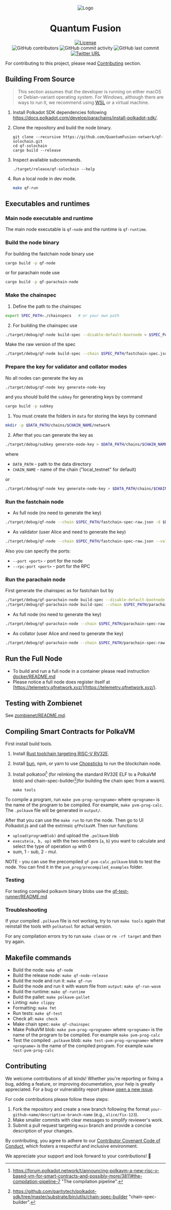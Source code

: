 <div align="center">

![Logo](Logo.jpg)

# Quantum Fusion

[![License](https://img.shields.io/github/license/QuantumFusion-network/qf-solochain?color=green)](https://github.com/QuantumFusion-network/qf-solochain/blob/main/LICENSE)
<br>
![GitHub contributors](https://img.shields.io/github/contributors/QuantumFusion-network/qf-solochain)
![GitHub commit activity](https://img.shields.io/github/commit-activity/m/QuantumFusion-network/qf-solochain)
![GitHub last commit](https://img.shields.io/github/last-commit/QuantumFusion-network/qf-solochain)
<br>
[![Twitter URL](https://img.shields.io/twitter/follow/QuantumFusion_?style=social)](https://x.com/QuantumFusion_)

</div>

For contributing to this project, please read [Contributing](#contributing) section.

## Building From Source

> This section assumes that the developer is running on either macOS or Debian-variant operating system. For Windows,
although there are ways to run it, we recommend using [WSL](https://learn.microsoft.com/en-us/windows/wsl/install)
or a virtual machine.

1. Install Polkadot SDK dependencies following https://docs.polkadot.com/develop/parachains/install-polkadot-sdk/.
1. Clone the repository and build the node binary.

    ```console
    git clone --recursive https://github.com/QuantumFusion-network/qf-solochain.git
    cd qf-solochain
    cargo build --release
    ```

1. Inspect available subcommands.

    ```console
    ./target/release/qf-solochain --help
    ```

1. Run a local node in dev mode.

    ```bash
    make qf-run
    ```

## Executables and runtimes
### Main node executable and runtime
The main node executable is `qf-node` and the runtime is `qf-runtime`.

### Build the node binary
For building the fastchain node binary use 
```bash
cargo build -p qf-node
```

or for parachain node use

```bash
cargo build -p qf-parachain-node
```

### Make the chainspec
1. Define the path to the chainspec
```bash
export SPEC_PATH=./chainspecs   # or your own path
```

2. For building the chainspec use 
```bash
./target/debug/qf-node build-spec --disable-default-bootnode > $SPEC_PATH/fastchain-spec.json
```

Make the raw version of the spec 
```bash
./target/debug/qf-node build-spec --chain $SPEC_PATH/fastchain-spec.json --raw > $SPEC_PATH/fastchain-spec-raw.json
```

### Prepare the key for validator and collator modes
No all nodes can generate the key as 
```bash
./target/debug/qf-node key generate-node-key
```
and you should build the `subkey` for generating keys by command 
```bash
cargo build -p subkey
```

1. You must create the folders in `data` for storing the keys by command 
```bash
mkdir -p $DATA_PATH/chains/$CHAIN_NAME/network
```

2. After that you can generate the key as 

```bash
./target/debug/subkey generate-node-key > $DATA_PATH/chains/$CHAIN_NAME/network/secret_ed25519
```
where 
- `DATA_PATH` - path to the data directory
- `CHAIN_NAME` - name of the chain ("local_testnet" for default)

or

```bash
./target/debug/qf-node key generate-node-key > $DATA_PATH/chains/$CHAIN_NAME/network/secret_ed25519
```

### Run the fastchain node
- As full node (no need to generate the key)
```bash
./target/debug/qf-node --chain $SPEC_PATH/fastchain-spec-raw.json -d $DATA_PATH
```
- As validator (user Alice and need to generate the key)
```bash
./target/debug/qf-node --chain $SPEC_PATH/fastchain-spec-raw.json --validator --alice -d $DATA_PATH
```


Also you can specify the ports:
- `--port <port>` - port for the node
- `--rpc-port <port>` - port for the RPC

### Run the parachain node
First generate the chainspec as for fastchain but by 
```bash
./target/debug/qf-parachain-node build-spec --disable-default-bootnode > $SPEC_PATH/parachain-spec.json
./target/debug/qf-parachain-node build-spec --chain $SPEC_PATH/parachain-spec.json --raw > $SPEC_PATH/parachain-spec-raw.json
```

- As full node (no need to generate the key)
```bash
./target/debug/qf-parachain-node --chain $SPEC_PATH/parachain-spec-raw.json -d $DATA_PATH -- --chain $SPEC_PATH/relaychain-spec-raw.json
```
- As collator (user Alice and need to generate the key)
```bash
./target/debug/qf-parachain-node --chain $SPEC_PATH/parachain-spec-raw.json --collator --alice -d $DATA_PATH -- --chain $SPEC_PATH/relaychain-spec-raw.json
```

## Run the Full Node

- To build and run a full node in a container please read instruction [docker/README.md](docker/README.md)
- Please notice a full node does register itself at [https://telemetry.qfnetwork.xyz/](https://telemetry.qfnetwork.xyz/).

## Testing with Zombienet

See [zombienet/README.md](zombienet/README.md).

## Compiling Smart Contracts for PolkaVM

First install build tools.

1. Install [Rust toolchain targeting RISC-V RV32E](https://github.com/paritytech/rustc-rv32e-toolchain).
1. Install [bun](https://bun.sh), npm, or yarn to use [Chopsticks](https://github.com/AcalaNetwork/chopsticks) to run
   the blockchain node.
1. Install polkatool[^1] (for relinking the standard RV32E ELF to a PolkaVM blob) and chain-spec-builder[^2](for building
   the chain spec from a wasm).

    ```console
    make tools
    ```

To compile a program, run `make pvm-prog-<progname>` where `<progname>` is the name of the program to be compiled. For
example, `make pvm-prog-calc`. The `.polkavm` file will be generated in `output/`.

After that you can use the `make run` to run the node. Then go to UI Polkadot.js and call the extrinsic `qfPolkaVM`.
Then run functions:

- `upload(programBlob)` and upload the `.polkavm` blob
- `execute(a, b, op)` with the two numbers (`a`, `b`) you want to calculate and select the type of operation `op` with 0
- sum, 1 - sub, 2 - mul.

NOTE - you can use the precompiled `qf-pvm-calc.polkavm` blob to test the node. You can find it in the `pvm_prog/precompiled_examples`
folder.

### Testing

For testing compiled polkavm binary blobs use the [qf-test-runner/README.md](qf-test-runner/README.md)

### Troubleshooting

If your compiled `.polkavm` file is not working, try to run `make tools` again that reinstall the tools with `polkatool`
for actual version.

For any compilation errors try to run `make clean` or `rm -rf target` and then try again.

## Makefile commands

- Build the node: `make qf-node`
- Build the release node: `make qf-node-release`
- Build the node and run it: `make qf-run`
- Build the node and run it with wasm file from `output`: `make qf-run-wasm`
- Build the runtime: `make qf-runtime`
- Build the pallet: `make polkavm-pallet`
- Linting: `make clippy`
- Formatting: `make fmt`
- Run tests: `make qf-test`
- Check all: `make check`
- Make chain spec: `make qf-chainspec`
- Make PolkaVM blob: `make pvm-prog-<progname>` where `<progname>` is the name of the program to be compiled. For example
  `make pvm-prog-calc`
- Test the compiled `.polkavm` blob: `make test-pvm-prog-<progname>` where `<progname>` is the name of the compiled
  program. For example `make test-pvm-prog-calc`

## Contributing

We welcome contributions of all kinds! Whether you're reporting or fixing a bug, adding a feature, or improving
documentation, your help is greatly appreciated. For a bug or vulnerability report please [open a new issue](https://github.com/QuantumFusion-network/qf-solochain/issues/new).

For code contributions please follow these steps:

1. Fork the repository and create a new branch following the format `your-github-name/descriptive-branch-name` (e.g., `alice/fix-123`).
2. Make smaller commits with clear messages to simplify reviewer's work.
3. Submit a pull request targeting `main` branch and provide a concise description of your changes.

By contributing, you agree to adhere to our [Contributor Covenant Code of Conduct](./CODE_OF_CONDUCT.md), which fosters
a respectful and inclusive environment.

We appreciate your support and look forward to your contributions! 🚀

[^1]: <https://forum.polkadot.network/t/announcing-polkavm-a-new-risc-v-based-vm-for-smart-contracts-and-possibly-more/3811#the-compilation-pipeline-7> "The compilation pipeline".
[^2]: <https://github.com/paritytech/polkadot-sdk/tree/master/substrate/bin/utils/chain-spec-builder> "chain-spec-builder".
